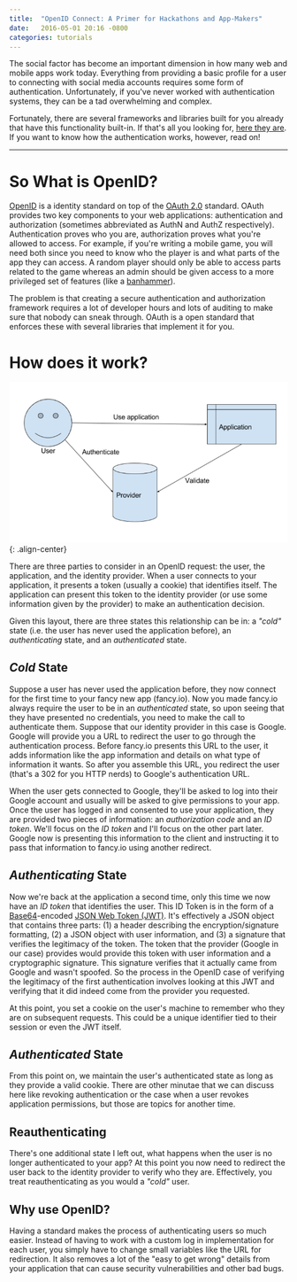 ```yaml
---
title:  "OpenID Connect: A Primer for Hackathons and App-Makers"
date:   2016-05-01 20:16 -0800
categories: tutorials
---
```

The social factor has become an important dimension in how many web and mobile
apps work today. Everything from providing a basic profile for a user to
connecting with social media accounts requires some form of authentication.
Unfortunately, if you've never worked with authentication systems, they can be a
tad overwhelming and complex.

Fortunately, there are several frameworks and libraries built for you already
that have this functionality built-in. If that's all you looking for, [here they
are](http://openid.net/developers/libraries/). If you want to know how the
authentication works, however, read on!

---

# So What is OpenID?

[OpenID](http://openid.net/) is a identity standard on top of the [OAuth 2.0](
http://oauth.net/2/) standard. OAuth provides two key components to your web
applications: authentication and authorization (sometimes abbreviated as AuthN
and AuthZ respectively). Authentication proves who you are, authorization proves
what you're allowed to access. For example, if you're writing a mobile game, you
will need both since you need to know who the player is and what parts of the
app they can access. A random player should only be able to access parts related
to the game whereas an admin should be given access to a more privileged set of
features (like a [banhammer](https://en.wikipedia.org/wiki/Block_(Internet))).

The problem is that creating a secure authentication and authorization framework
requires a lot of developer hours and lots of auditing to make sure that nobody
can sneak through. OAuth is a open standard that enforces these with several
libraries that implement it for you.

# How does it work?

![align-center](/assets/images/blog/2016/05/01/oauth-diagram.png){: .align-center}

There are three parties to consider in an OpenID request: the user, the
application, and the identity provider. When a user connects to your
application, it presents a token (usually a cookie) that identifies itself. The
application can present this token to the identity provider (or use some
information given by the provider) to make an authentication decision.

Given this layout, there are three states this relationship can be in: a
*"cold"* state (i.e. the user has never used the application before), an
*authenticating* state, and an *authenticated* state.

## *Cold* State
Suppose a user has never used the application before, they now connect for the
first time to your fancy new app (fancy.io). Now you made fancy.io always
require the user to be in an *authenticated* state, so upon seeing that they
have presented no credentials, you need to make the call to authenticate them.
Suppose that our identity provider in this case is Google. Google will provide
you a URL to redirect the user to go through the authentication process. Before
fancy.io presents this URL to the user, it adds information like the app
information and details on what type of information it wants. So after you
assemble this URL, you redirect the user (that's a 302 for you HTTP nerds) to
Google's authentication URL.

When the user gets connected to Google, they'll be asked to log into their
Google account and usually will be asked to give permissions to your app. Once
the user has logged in and consented to use your application, they are provided
two pieces of information: an *authorization code* and an *ID token*. We'll
focus on the *ID token* and I'll focus on the other part later. Google now is
presenting this information to the client and instructing it to pass that
information to fancy.io using another redirect.

## *Authenticating* State

Now we're back at the application a second time, only this time we now have an
*ID token* that identifies the user. This ID Token is in the form of a
[Base64](https://en.wikipedia.org/wiki/Base64)-encoded [JSON Web Token (JWT)](
https://jwt.io/). It's effectively a JSON object that contains three parts: (1)
a header describing the encryption/signature formatting, (2) a JSON object with
user information, and (3) a signature that verifies the legitimacy of the token.
The token that the provider (Google in our case) provides would provide this
token with user information and a cryptographic signature. This signature
verifies that it actually came from Google and wasn't spoofed. So the process in
the OpenID case of verifying the legitimacy of the first authentication involves
looking at this JWT and verifying that it did indeed come from the provider you
requested.

At this point, you set a cookie on the user's machine to remember who they are
on subsequent requests. This could be a unique identifier tied to their session
or even the JWT itself.

## *Authenticated* State

From this point on, we maintain the user's authenticated state as long as they
provide a valid cookie. There are other minutae that we can discuss here like
revoking authentication or the case when a user revokes application permissions,
but those are topics for another time.

## Reauthenticating

There's one additional state I left out, what happens when the user is no longer authenticated to your app? At this point you now need to redirect the user back
to the identity provider to verify who they are. Effectively, you treat
reauthenticating as you would a *"cold"* user.

## Why use OpenID?

Having a standard makes the process of authenticating users so much easier.
Instead of having to work with a custom log in implementation for each user, you
simply have to change small variables like the URL for redirection. It also
removes a lot of the "easy to get wrong" details from your application that can
cause security vulnerabilities and other bad bugs.